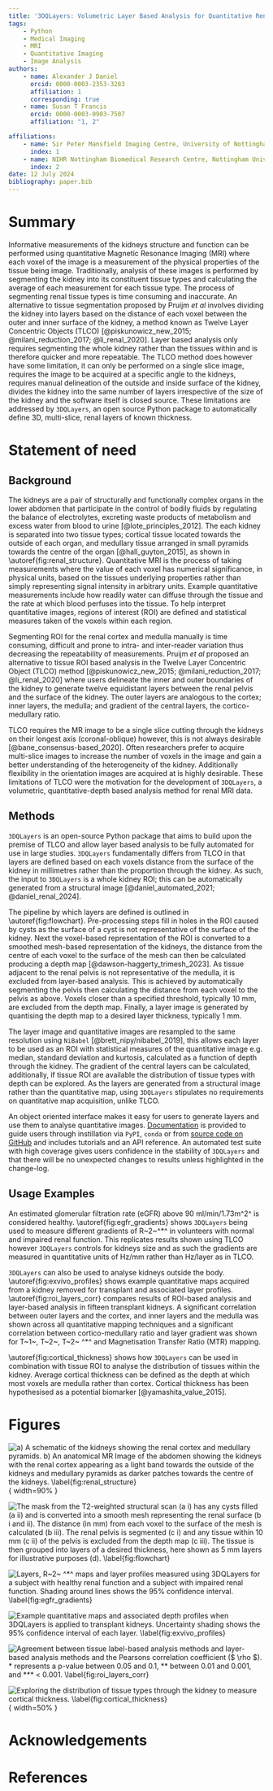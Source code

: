 ```yaml
---
title: '3DQLayers: Volumetric Layer Based Analysis for Quantitative Renal MRI'
tags:
    - Python
    - Medical Imaging
    - MRI
    - Quantitative Imaging
    - Image Analysis
authors:
    - name: Alexander J Daniel
      orcid: 0000-0003-2353-3283
      affiliation: 1
      corresponding: true
    - name: Susan T Francis
      orcid: 0000-0003-0903-7507
      affiliation: "1, 2"

affiliations: 
    - name: Sir Peter Mansfield Imaging Centre, University of Nottingham, Nottingham, United Kingdom
      index: 1
    - name: NIHR Nottingham Biomedical Research Centre, Nottingham University Hospitals NHS Trust and the University of Nottingham, Nottingham, United Kingdom
      index: 2
date: 12 July 2024
bibliography: paper.bib
---
```


# Summary
Informative measurements of the kidneys structure and function can be performed using quantitative Magnetic Resonance Imaging (MRI) where each voxel of the image is a measurement of the physical properties of the tissue being image. Traditionally, analysis of these images is performed by segmenting the kidney into its constituent tissue types and calculating the average of each measurement for each tissue type. The process of segmenting renal tissue types is time consuming and inaccurate.
An alternative to tissue segmentation proposed by Pruijm _et al_ involves dividing the kidney into layers based on the distance of each voxel between the outer and inner surface of the kidney, a method known as Twelve Layer Concentric Objects (TLCO) [@piskunowicz_new_2015; @milani_reduction_2017; @li_renal_2020]. Layer based analysis only requires segmenting the whole kidney rather than the tissues within and is therefore quicker and more repeatable. The TLCO method does however have some limitation, it can only be performed on a single slice image, requires the image to be acquired at a specific angle to the kidneys, requires manual delineation of the outside and inside surface of the kidney, divides the kidney into the same number of layers irrespective of the size of the kidney and the software itself is closed source.
These limitations are addressed by `3DQLayers`, an open source Python package to automatically define 3D, multi-slice, renal layers of known thickness.

# Statement of need
## Background
The kidneys are a pair of structurally and functionally complex organs in the lower abdomen that participate in the control of bodily fluids by regulating the balance of electrolytes, excreting waste products of metabolism and excess water from blood to urine [@lote_principles_2012]. The each kidney is separated into two tissue types; cortical tissue located towards the outside of each organ, and medullary tissue arranged in small pyramids towards the centre of the organ [@hall_guyton_2015], as shown in \autoref{fig:renal_structure}. Quantitative MRI is the process of taking measurements where the value of each voxel has numerical significance, in physical units, based on the tissues underlying properties rather than simply representing signal intensity in arbitrary units. Example quantitative measurements include how readily water can diffuse through the tissue and the rate at which blood perfuses into the tissue. To help interpret quantitative images, regions of interest (ROI) are defined and statistical measures taken of the voxels within each region. 

Segmenting ROI for the renal cortex and medulla manually is time consuming, difficult and prone to intra- and inter-reader variation thus decreasing the repeatability of measurements. Pruijm _et al_ proposed an alternative to tissue ROI based analysis in the Twelve Layer Concentric Object (TLCO) method [@piskunowicz_new_2015; @milani_reduction_2017; @li_renal_2020] where users delineate the inner and outer boundaries of the kidney to generate twelve equidistant layers between the renal pelvis and the surface of the kidney. The outer layers are analogous to the cortex; inner layers, the medulla; and gradient of the central layers, the cortico-medullary ratio.

TLCO requires the MR image to be a single slice cutting through the kidneys on their longest axis (coronal-oblique) however, this is not always desirable [@bane_consensus-based_2020]. Often researchers prefer to acquire multi-slice images to increase the number of voxels in the image and gain a better understanding of the heterogeneity of the kidney. Additionally flexibility in the orientation images are acquired at is highly desirable. These limitations of TLCO were the motivation for the development of `3DQLayers`, a volumetric, quantitative-depth based analysis method for renal MRI data.

## Methods
`3DQLayers` is an open-source Python package that aims to build upon the premise of TLCO and allow layer based analysis to be fully automated for use in large studies. `3DQLayers` fundamentally differs from TLCO in that layers are defined based on each voxels distance from the surface of the kidney in millimetres rather than the proportion through the kidney. As such, the input to `3DQLayers` is a whole kidney ROI; this can be automatically generated from a structural image [@daniel_automated_2021; @daniel_renal_2024].

The pipeline by which layers are defined is outlined in \autoref{fig:flowchart}. Pre-processing steps fill in holes in the ROI caused by cysts as the surface of a cyst is not representative of the surface of the kidney. Next the voxel-based representation of the ROI is converted to a smoothed mesh-based representation of the kidneys, the distance from the centre of each voxel to the surface of the mesh can then be calculated producing a depth map [@dawson-haggerty_trimesh_2023]. As tissue adjacent to the renal pelvis is not representative of the medulla, it is excluded from layer-based analysis. This is achieved by automatically segmenting the pelvis then calculating the distance from each voxel to the pelvis as above. Voxels closer than a specified threshold, typically 10 mm, are excluded from the depth map. Finally, a layer image is generated by quantising the depth map to a desired layer thickness, typically 1 mm.

The layer image and quantitative images are resampled to the same resolution using `NiBabel` [@brett_nipy/nibabel_2019], this allows each layer to be used as an ROI with statistical measures of the quantitative image e.g. median, standard deviation and kurtosis, calculated as a function of depth through the kidney. The gradient of the central layers can be calculated, additionally, if tissue ROI are available the distribution of tissue types with depth can be explored. As the layers are generated from a structural image rather than the quantitative map, using `3DQLayers` stipulates no requirements on quantitative map acquisition, unlike TLCO.

An object oriented interface makes it easy for users to generate layers and use them to analyse quantitative images. [Documentation](https://qlayers.readthedocs.io/) is provided to guide users through instillation via `PyPI`, `conda` or from [source code on GitHub](https://github.com/alexdaniel654/qlayers) and includes tutorials and an API reference. An automated test suite with high coverage gives users confidence in the stability of `3DQLayers` and that there will be no unexpected changes to results unless highlighted in the change-log.

## Usage Examples
An estimated glomerular filtration rate (eGFR) above 90 ml/min/1.73m^2^ is considered healthy. \autoref{fig:egfr_gradients} shows `3DQLayers` being used to measure different gradients of R~2~^\*^ in volunteers with normal and impaired renal function. This replicates results shown using TLCO however `3DQLayers` controls for kidneys size and as such the gradients are measured in quantitative units of Hz/mm rather than Hz/layer as in TLCO.

`3DQLayers` can also be used to analyse kidneys outside the body. \autoref{fig:exvivo_profiles} shows example quantitative maps acquired from a kidney removed for transplant and associated layer profiles. \autoref{fig:roi_layers_corr} compares results of ROI-based analysis and layer-based analysis in fifteen transplant kidneys. A significant correlation between outer layers and the cortex, and inner layers and the medulla was shown across all quantitative mapping techniques and a significant correlation between cortico-medullary ratio and layer gradient was shown for T~1~, T~2~, T~2~ ^\*^ and Magnetisation Transfer Ratio (MTR) mapping.

\autoref{fig:cortical_thickness} shows how `3DQLayers` can be used in combination with tissue ROI to analyse the distribution of tissues within the kidney. Average cortical thickness can be defined as the depth at which most voxels are medulla rather than cortex. Cortical thickness has been hypothesised as a potential biomarker [@yamashita_value_2015].

# Figures
![a) A schematic of the kidneys showing the renal cortex and medullary pyramids. b) An anatomical MR Image of the abdomen showing the kidneys with the renal cortex appearing as a light band towards the outside of the kidneys and medullary pyramids as darker patches towards the centre of the kidneys. \label{fig:renal_structure}](kidney_overview.png){ width=90% }

![The mask from the T2-weighted structural scan (a i) has any cysts filled (a ii) and is converted into a smooth mesh representing the renal surface (b i and ii). The distance (in mm) from each voxel to the surface of the mesh is calculated (b iii). The renal pelvis is segmented (c i) and any tissue within 10 mm (c ii) of the pelvis is excluded from the depth map (c iii). The tissue is then grouped into layers of a desired thickness, here shown as 5 mm layers for illustrative purposes (d). \label{fig:flowchart}](flowchart.png)

![Layers, R~2~ ^\*^ maps and layer profiles measured using `3DQLayers` for a subject with healthy renal function and a subject with impaired renal function. Shading around lines shows the 95% confidence interval. \label{fig:egfr_gradients}](gradients.png)

![Example quantitative maps and associated depth profiles when `3DQLayers` is applied to transplant kidneys. Uncertainty shading shows the 95% confidence interval of each layer. \label{fig:exvivo_profiles}](example_profiles.png)

![Agreement between tissue label-based analysis methods and layer-based analysis methods and the Pearsons correlation coefficient ($ \rho $). * represents a _p_-value between 0.05 and 0.1, ** between 0.01 and  0.001, and *** < 0.001. \label{fig:roi_layers_corr}](roi_layers_corr.png)

![Exploring the distribution of tissue types through the kidney to measure cortical thickness. \label{fig:cortical_thickness}](cortical_thickness.png){ width=50% }

# Acknowledgements

# References